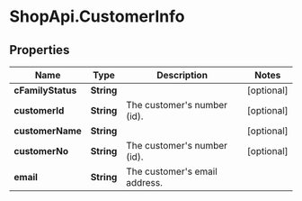 # ShopApi.CustomerInfo

## Properties

Name | Type | Description | Notes
------------ | ------------- | ------------- | -------------
**cFamilyStatus** | **String** |  | [optional] 
**customerId** | **String** | The customer&#39;s number (id). | [optional] 
**customerName** | **String** |  | [optional] 
**customerNo** | **String** | The customer&#39;s number (id). | [optional] 
**email** | **String** | The customer&#39;s email address. | 


